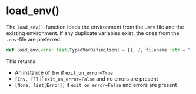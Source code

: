 # load_env()

The `load_env()`-function loads the environment from the `.env` file and the existing environment. If any duplicate variables exist, the ones from the `.env`-file are preferred.

```python
def load_env(vars: list[TypedVarDefinition] = [], /, filename :str = ".env", exit_on_error: bool = True) -> [Env, Optional[list[Error]]]
```

This returns
- An instance of `Env` if `exit_on_error=True`
- `[Env, []]` if `exit_on_error=False` and no errors are present
- `[None, list[Error]]` if  `exit_on_error=False` and errors are present